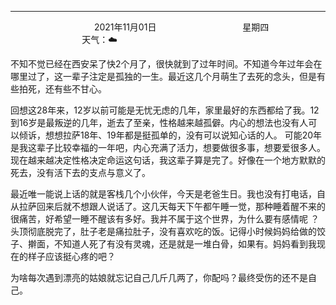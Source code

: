 ***
&nbsp;&nbsp;&nbsp;&nbsp;&nbsp;&nbsp;&nbsp;&nbsp;&nbsp;&nbsp;&nbsp;&nbsp;&nbsp;&nbsp;&nbsp;&nbsp;&nbsp;&nbsp;
&nbsp;&nbsp;&nbsp;&nbsp;&nbsp;&nbsp;&nbsp;&nbsp;&nbsp;&nbsp;&nbsp;&nbsp;&nbsp;&nbsp;           2021年11月01日
&nbsp;&nbsp;&nbsp;&nbsp;&nbsp;&nbsp;&nbsp;&nbsp;&nbsp;&nbsp;&nbsp;&nbsp;&nbsp;&nbsp;&nbsp;&nbsp;&nbsp;&nbsp;
&nbsp;&nbsp;&nbsp;&nbsp;&nbsp;&nbsp;&nbsp;&nbsp;&nbsp;&nbsp;&nbsp;&nbsp;&nbsp;&nbsp;                星期四
&nbsp;&nbsp;&nbsp;&nbsp;&nbsp;&nbsp;&nbsp;&nbsp;&nbsp;&nbsp;&nbsp;&nbsp;&nbsp;&nbsp;&nbsp;&nbsp;&nbsp;&nbsp;
&nbsp;&nbsp;&nbsp;&nbsp;&nbsp;&nbsp;&nbsp;&nbsp;&nbsp;&nbsp;&nbsp;&nbsp;&nbsp;&nbsp;&nbsp;&nbsp;&nbsp;&nbsp;
&nbsp;&nbsp;&nbsp;&nbsp;&nbsp;&nbsp;&nbsp;&nbsp;&nbsp;                                       天气：☁️

不知不觉已经在西安呆了快2个月了，很快就到了过年时间。不知道今年过年会在哪里过了，这一辈子注定是孤独的一生。最近这几个月萌生了去死的念头，但是有些拍死，还有些不甘心。

回想这28年来，12岁以前可能是无忧无虑的几年，家里最好的东西都给了我。12到16岁是最叛逆的几年，逝去了至亲，性格越来越孤僻。内心的想法也没有人可以倾诉，想想拉萨18年、19年都是挺孤单的，没有可以说知心话的人。
可能20年是我这辈子比较幸福的一年吧，内心充满了活力，想要做很多事，想要爱很多人。现在越来越决定性格决定命运这句话，我这辈子算是完了。好像在一个地方默默的死去，没有活下去的支点与意义了。

最近唯一能说上话的就是客栈几个小伙伴，今天是老爸生日。我也没有打电话，自从拉萨回来后就不想跟人说话了。这几天每天下午都午睡一觉，那种睡着醒不来的很痛苦，好希望一睡不醒该有多好。我并不属于这个世界，为什么要有感情呢
？头顶彻底脱完了，肚子老是痛拉肚子，没有喜欢吃的饭。记得小时候妈妈给做的饺子、擀面，不知道人死了有没有灵魂，还是就是一堆白骨，如果有。妈妈看到我现在的样子应该挺心疼的吧？

为啥每次遇到漂亮的姑娘就忘记自己几斤几两了，你配吗？最终受伤的还不是自己。
